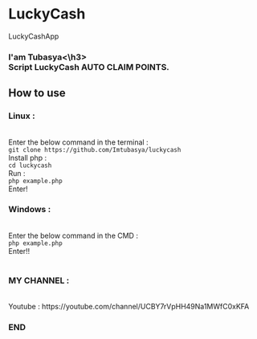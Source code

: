 # LuckyCash
LuckyCashApp
<h3>I'am Tubasya<\h3>
<br>Script LuckyCash AUTO CLAIM POINTS.
<h2>How to use</h2>
<h3>Linux :</h3>
<br>Enter the below command in the terminal :
<br><code>git clone https://github.com/Imtubasya/luckycash</code>
<br>Install php :
<br><code>cd luckycash</code>
<br> Run :
<br><code>php example.php</code>
<br>Enter!

<h3>Windows :</h3>
<br>Enter the below command in the CMD :
<br><code>php example.php</code>
<br>Enter!!
<br><br>
<h3>MY CHANNEL :</h3>
<br>Youtube : https://youtube.com/channel/UCBY7rVpHH49Na1MWfC0xKFA
<h3>END</h3>
